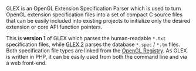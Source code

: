 GLEX is an OpenGL Extension Specification Parser which is used to turn OpenGL extension specification files into a set of compact C source files that can be easily included into existing projects to initialize only the desired extension or core API function pointers.

This is **version 1** of GLEX which parses the human-readable `*.txt` specification files, while <a href="https://github.com/sschuberth/glex2">GLEX 2</a> parses the database `*.spec` / `*.tm` files. Both specification file types are linked from the <a href="http://www.opengl.org/registry/">OpenGL Registry</a>. As GLEX is written in PHP, it can be easily used from both the command line and via a web front-end.
